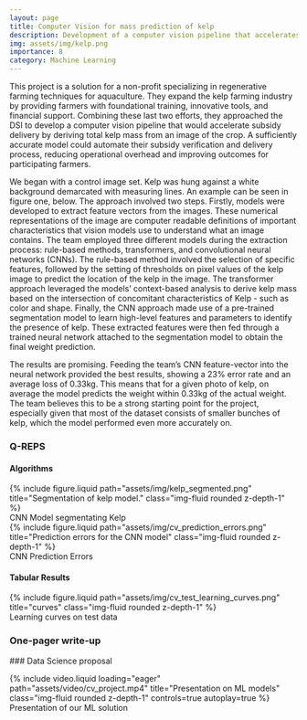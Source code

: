 ```yaml
---
layout: page
title: Computer Vision for mass prediction of kelp
description: Development of a computer vision pipeline that accelerates subsidy delivery by deriving total kelp mass from an image. 
img: assets/img/kelp.png
importance: 8
category: Machine Learning
---
```


This project is a solution for a non-profit specializing in regenerative farming techniques for aquaculture. They
expand the kelp farming industry by providing farmers with foundational training, innovative
tools, and financial support. Combining these last two efforts, they approached the DSI
to develop a computer vision pipeline that would accelerate subsidy delivery by deriving total
kelp mass from an image of the crop. A sufficiently accurate model could automate
their subsidy verification and delivery process, reducing operational overhead and
improving outcomes for participating farmers.

We began with a control image set. Kelp was hung against a white background
demarcated with measuring lines. An example can be seen in figure one, below. The approach
involved two steps. Firstly, models were developed to extract feature vectors from the images.
These numerical representations of the image are computer readable definitions of important
characteristics that vision models use to understand what an image contains. The team
employed three different models during the extraction process: rule-based methods,
transformers, and convolutional neural networks (CNNs). The rule-based method involved the
selection of specific features, followed by the setting of thresholds on pixel values of the kelp
image to predict the location of the kelp in the image. The transformer approach leveraged the
models’ context-based analysis to derive kelp mass based on the intersection of concomitant
characteristics of Kelp - such as color and shape. Finally, the CNN approach made use of a
pre-trained segmentation model to learn high-level features and parameters to identify the
presence of kelp. These extracted features were then fed through a trained neural network
attached to the segmentation model to obtain the final weight prediction.

The results are promising. Feeding the team’s CNN feature-vector into the neural network
provided the best results, showing a 23% error rate and an average loss of 0.33kg. This means
that for a given photo of kelp, on average the model predicts the weight within 0.33kg of the
actual weight. The team believes this to be a strong starting point for the project, especially
given that most of the dataset consists of smaller bunches of kelp, which the model performed
even more accurately on. 

### Q-REPS
#### Algorithms
<div class="row justify-content-sm-center">
    <div class="col-sm-6 mt-3 mt-md-0">
        {% include figure.liquid path="assets/img/kelp_segmented.png" title="Segmentation of kelp model." class="img-fluid rounded z-depth-1" %}
        <div class="caption">
            CNN Model segmentating Kelp
        </div>
    </div>
    <div class="col-sm-6 mt-3 mt-md-0">
        {% include figure.liquid path="assets/img/cv_prediction_errors.png" title="Prediction errors for the CNN model" class="img-fluid rounded z-depth-1" %}
        <div class="caption">
            CNN Prediction Errors
        </div>
    </div>
</div>

#### Tabular Results
<div class="row justify-content-sm-center">
    <div class="col-sm-8 mt-3 mt-md-0">
        {% include figure.liquid path="assets/img/cv_test_learning_curves.png" title="curves" class="img-fluid rounded z-depth-1" %}
    </div>
</div>

<div class="caption">
    Learning curves on test data
</div>


### One-pager write-up
<object data="/assets/pdf/cv_project.pdf" width="600" height="800" type='application/pdf'></object>



### Data Science proposal
<div class="row">
    <div class="col-sm mt-3 mt-md-0">
        {% include video.liquid loading="eager" path="assets/video/cv_project.mp4" title="Presentation on ML models" class="img-fluid rounded z-depth-1" controls=true autoplay=true %}
    </div>
</div>
<div class="caption">
    Presentation of our ML solution
</div>



